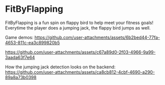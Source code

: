 # FitByFlapping

FitByFlapping is a fun spin on flappy bird to help meet your fitness goals! Everytime the player does a jumping jack, the flappy bird jumps as well. 

Game demos:
https://github.com/user-attachments/assets/6b2bed44-77fa-4653-811c-ea3c899820b5



https://github.com/user-attachments/assets/c67a89d0-2f03-4966-9a99-3aada63f7e64


How the jumping jack detection looks on the backend:
https://github.com/user-attachments/assets/ca8cb812-4cbf-4690-a290-89a8a73b0398

